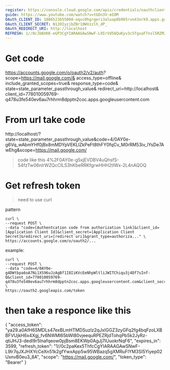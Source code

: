 ```yaml
---
register: https://console.cloud.google.com/apis/credentials/oauthclient/932993602522-jo89jsohmefkl3o57ph5id33jll6ughk.apps.googleusercontent.com?project=novoservice-312812
guide: https://www.youtube.com/watch?v=tGDn3V-mIOM
OAuth_CLIENT_ID: 1086523655060-oqvc0hgrgeri3aluap8b965run43ork9.apps.googleusercontent.com
OAuth_CLIENT_SECRET: N120IyzjbZNr10WVzzlh_dP_
OAuth_REDIRECT_URI: http://localhost
REFRESH: 1//0cJbBXKK-eGP3CgYIARAAGAwSNwF-L9IrVd56QuKyv3c5fgxaF7nsl5RZM2TceOBtT5_d_7ydETIkawZvxcmQNU09HL2ZBpcQrvg
---
```


# Get code

https://accounts.google.com/o/oauth2/v2/auth?
scope=https://mail.google.com/&
access_type=offline&
include_granted_scopes=true&
response_type=code&
state=state_parameter_passthrough_value&
redirect_uri=http://localhost&
client_id=778010059769-q478u3fe540ev6au7rhhrm8dpptn2coc.apps.googleusercontent.com
# From url take code

http://localhost/?state=state_parameter_passthrough_value&code=4/0AY0e-g6Vq_wAbmYHf0jBx8mMDYpVEKLlZkPeFt8thFY0fqCv_M0rRM53iv_lYsDe7AwEhg&scope=https://mail.google.com/

> code like this 4%2F0AY0e-g5xjEVDBV4uQhsfS-54fzTw06nlrWZQcCILS3hKbeRRKfgrwHHH2tlWx-2L4nAQOQ

# Get refresh token

> need to use curl

pattern

```
curl \
--request POST \
--data "code=[Authentcation code from authorization link]&client_id=[Application Client Id]&client_secret=[Application Client Secret]&redirect_uri=[redirect uri]&grant_type=authoriza..." \
https://accounts.google.com/o/oauth2/...
```

example:

```
curl \
--request POST \
--data "code=4/0AY0e-g4DWtbpa6oA7Ni1XS96uJzAgBf1I8IiKVcEeNhpWltliJWITChiqu3j4Df7sInf-Q&client_id=778010059769-q478u3fe540ev6au7rhhrm8dpptn2coc.apps.googleusercontent.com&client_secret=3eIA4u7fOTbGzaDEWzHXUgoY&redirect_uri=http://localhost&grant_type=authorization_code" \
https://oauth2.googleapis.com/token
```

# then take a responce like this
{
"access_token": "ya29.a0AfH6SMDLs47exBLmHTMDSuzIz2qJxIGGZ3zyGFq2fg4bqFzoLXBBFVUjkH6x4Xgj_fv6NWMI65bWl80vjeequRPEZRjdTohqPb5k2JyRz-qtiJHJ3-dedI9r5lnafqeow0pjBsm8EKWp0AgJj7IUuokrNqF6",
"expires_in": 3599,
"refresh_token": "1//0c2paKex5ThfcCgYIARAAGAwSNwF-L9Ir7qJXJHXYcCeXn51k2gfYwxApp5w95WBazq5gXMRuFlYM3SI5Yiyep02UxnvB0eu3_8A",
"scope": "https://mail.google.com/",
"token_type": "Bearer"
}


